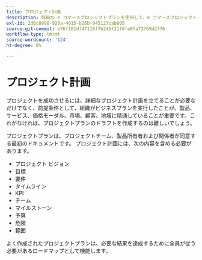 ```yaml
---
title: プロジェクト計画
description: 詳細な e コマースプロジェクトプランを使用して、e コマースプロジェクトを監視および管理します。
exl-id: 2d6c8998-925a-4015-b26b-945127cab805
source-git-commit: e76f101df47116f7b246f21f0fe0fa72769d2776
workflow-type: tm+mt
source-wordcount: '124'
ht-degree: 0%

---
```


# プロジェクト計画

プロジェクトを成功させるには、詳細なプロジェクト計画を立てることが必要なだけでなく、前提条件として、組織がビジネスプランを実行したことが、製品、サービス、価格モーダル、市場、顧客、地域に精通していることが重要です。これがなければ、プロジェクトプランのドラフトを作成するのは難しいでしょう。

プロジェクトプランは、プロジェクトチーム、製品所有者および関係者が同意する最初のドキュメントです。 プロジェクト計画には、次の内容を含める必要があります。

- プロジェクト ビジョン
- 目標
- 要件
- タイムライン
- KPI
- チーム
- マイルストーン
- 予算
- 危険
- 範囲

よく作成されたプロジェクトプランは、必要な結果を達成するために全員が従う必要があるロードマップとして機能します。
